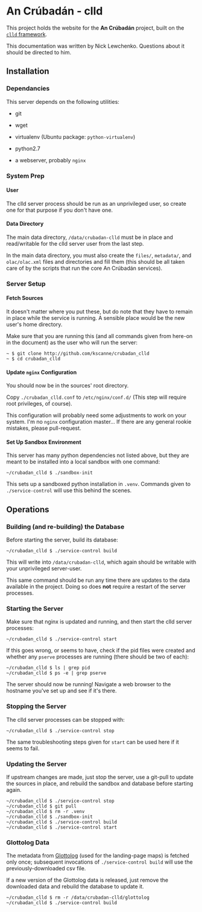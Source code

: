 # An Crúbadán - clld

This project holds the website for the **An Crúbadán** project, built
on the [```clld``` framework](http://clld.readthedocs.org/).

This documentation was written by Nick Lewchenko.  Questions about it
should be directed to him.

## Installation

### Dependancies

This server depends on the following utilities:

- git

- wget

- virtualenv (Ubuntu package: ```python-virtualenv```)

- python2.7

- a webserver, probably ```nginx```

### System Prep

#### User

The clld server process should be run as an unprivileged user, so
create one for that purpose if you don't have one.

#### Data Directory

The main data directory, ```/data/crubadan-clld``` must be in place
and read/writable for the clld server user from the last step.

In the main data directory, you must also create the ```files/```,
```metadata/```, and ```olac/olac.xml``` files and directories and
fill them (this should be all taken care of by the scripts that run
the core An Crúbadán services).

### Server Setup

#### Fetch Sources

It doesn't matter where you put these, but do note that they have to
remain in place while the service is running.  A sensible place would
be the new user's home directory.

Make sure that you are running this (and all commands given from
here-on in the document) as the user who will run the server:

    ~ $ git clone http://github.com/kscanne/crubadan_clld
    ~ $ cd crubadan_clld

#### Update ```nginx``` Configuration

You should now be in the sources' root directory.

Copy ```./crubadan_clld.conf``` to ```/etc/nginx/conf.d/``` (This step
will require root privileges, of course).

This configuration will probably need some adjustments to work on your
system.  I'm no ```nginx``` configuration master...  If there are any
general rookie mistakes, please pull-request.

#### Set Up Sandbox Environment

This server has many python dependencies not listed above, but they
are meant to be installed into a local sandbox with one command:

    ~/crubadan_clld $ ./sandbox-init

This sets up a sandboxed python installation in ```.venv```.  Commands
given to ```./service-control``` will use this behind the scenes.


## Operations

### Building (and re-building) the Database

Before starting the server, build its database:

    ~/crubadan_clld $ ./service-control build

This will write into ```/data/crubadan-clld```, which again should be
writable with your unprivileged server-user.

This same command should be run any time there are updates to the data
available in the project.  Doing so does **not** require a restart of
the server processes.

### Starting the Server

Make sure that nginx is updated and running, and then start the clld
server processes:

    ~/crubadan_clld $ ./service-control start

If this goes wrong, or seems to have, check if the pid files were
created and whether any ```pserve``` processes are running (there
should be two of each):

    ~/crubadan_clld $ ls | grep pid
    ~/crubadan_clld $ ps -e | grep pserve

The server should now be running!  Navigate a web browser to the
hostname you've set up and see if it's there.

### Stopping the Server

The clld server processes can be stopped with:

    ~/crubadan_clld $ ./service-control stop

The same troubleshooting steps given for ```start``` can be used here
if it seems to fail.

### Updating the Server

If upstream changes are made, just stop the server, use a git-pull to
update the sources in place, and rebuild the sandbox and database
before starting again.

    ~/crubadan_clld $ ./service-control stop
    ~/crubadan_clld $ git pull
    ~/crubadan_clld $ rm -r .venv
    ~/crubadan_clld $ ./sandbox-init
    ~/crubadan_clld $ ./service-control build
    ~/crubadan_clld $ ./service-control start

### Glottolog Data

The metadata from [Glottolog](http://glottolog.org/meta/downloads)
(used for the landing-page maps) is fetched only once; subsequent
invocations of ```./service-control build``` will use the
previously-downloaded csv file.

If a new version of the Glottolog data is released, just remove the
downloaded data and rebuild the database to update it.

    ~/crubadan_clld $ rm -r /data/crubadan-clld/glottolog
    ~/crubadan_clld $ ./service-control build
